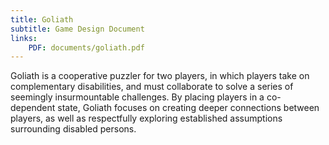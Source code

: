 ```yaml
---
title: Goliath
subtitle: Game Design Document
links:
    PDF: documents/goliath.pdf
---
```

Goliath is a cooperative puzzler for two players, in which players take on complementary disabilities, and must collaborate to solve a series of seemingly insurmountable challenges. By placing players in a co-dependent state, Goliath focuses on creating deeper connections between players, as well as respectfully exploring established assumptions surrounding disabled persons.
